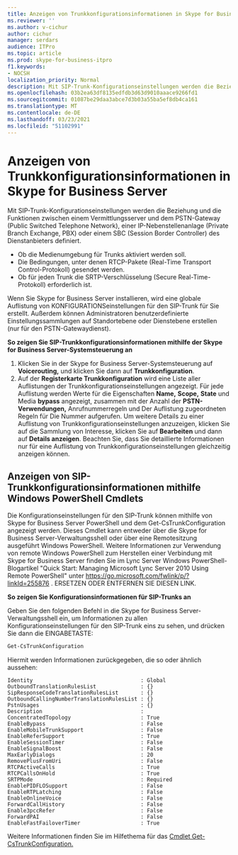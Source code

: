```yaml
---
title: Anzeigen von Trunkkonfigurationsinformationen in Skype for Business Server
ms.reviewer: ''
ms.author: v-cichur
author: cichur
manager: serdars
audience: ITPro
ms.topic: article
ms.prod: skype-for-business-itpro
f1.keywords:
- NOCSH
localization_priority: Normal
description: Mit SIP-Trunk-Konfigurationseinstellungen werden die Beziehung und die Funktionen zwischen einem Vermittlungsserver und dem PSTN-Gateway (Public Switched Telephone Network), einer IP-Nebenstellenanlage (Private Branch Exchange, PBX) oder einem SBC (Session Border Controller) des Dienstanbieters definiert.
ms.openlocfilehash: 03b2ea63df8135edfdb3d63d9010aaace9266fd1
ms.sourcegitcommit: 01087be29daa3abce7d3b03a55ba5ef8db4ca161
ms.translationtype: MT
ms.contentlocale: de-DE
ms.lasthandoff: 03/23/2021
ms.locfileid: "51102991"
---
```

# <a name="view-trunk-configuration-information-in-skype-for-business-server"></a>Anzeigen von Trunkkonfigurationsinformationen in Skype for Business Server

Mit SIP-Trunk-Konfigurationseinstellungen werden die Beziehung und die Funktionen zwischen einem Vermittlungsserver und dem PSTN-Gateway (Public Switched Telephone Network), einer IP-Nebenstellenanlage (Private Branch Exchange, PBX) oder einem SBC (Session Border Controller) des Dienstanbieters definiert.

- Ob die Medienumgebung für Trunks aktiviert werden soll.
- Die Bedingungen, unter denen RTCP-Pakete (Real-Time Transport Control-Protokoll) gesendet werden.
- Ob für jeden Trunk die SRTP-Verschlüsselung (Secure Real-Time-Protokoll) erforderlich ist.

Wenn Sie Skype for Business Server installieren, wird eine globale Auflistung von KONFIGURATIONSeinstellungen für den SIP-Trunk für Sie erstellt. Außerdem können Administratoren benutzerdefinierte Einstellungssammlungen auf Standortebene oder Dienstebene erstellen (nur für den PSTN-Gatewaydienst).

**So zeigen Sie SIP-Trunkkonfigurationsinformationen mithilfe der Skype for Business Server-Systemsteuerung an**

1. Klicken Sie in der Skype for Business Server-Systemsteuerung auf **Voicerouting,** und klicken Sie dann auf **Trunkkonfiguration**.
2. Auf der **Registerkarte Trunkkonfiguration** wird eine Liste aller Auflistungen der Trunkkonfigurationseinstellungen angezeigt. Für jede Auflistung werden Werte für die Eigenschaften  **Name,** **Scope,** **State** und Media **bypass** angezeigt, zusammen mit der Anzahl der **PSTN-Verwendungen,** Anrufnummerregeln und Der Auflistung zugeordneten Regeln für Die Nummer aufgerufen.  Um weitere Details zu einer Auflistung von Trunkkonfigurationseinstellungen anzuzeigen, klicken Sie auf die Sammlung von Interesse, klicken Sie auf **Bearbeiten** und dann auf **Details anzeigen**. Beachten Sie, dass Sie detaillierte Informationen nur für eine Auflistung von Trunkkonfigurationseinstellungen gleichzeitig anzeigen können.

## <a name="viewing-sip-trunk-configuration-information-by-using-windows-powershell-cmdlets"></a>Anzeigen von SIP-Trunkkonfigurationsinformationen mithilfe Windows PowerShell Cmdlets

Die Konfigurationseinstellungen für den SIP-Trunk können mithilfe von Skype for Business Server PowerShell und dem Get-CsTrunkConfiguration angezeigt werden. Dieses Cmdlet kann entweder über die Skype for Business Server-Verwaltungsshell oder über eine Remotesitzung ausgeführt Windows PowerShell. Weitere Informationen zur Verwendung von remote Windows PowerShell zum Herstellen einer Verbindung mit Skype for Business Server finden Sie im Lync Server Windows PowerShell-Blogartikel "Quick Start: Managing Microsoft Lync Server 2010 Using Remote PowerShell" unter https://go.microsoft.com/fwlink/p/?linkId=255876 . ERSETZEN ODER ENTFERNEN SIE DIESEN LINK.


**So zeigen Sie Konfigurationsinformationen für SIP-Trunks an**

Geben Sie den folgenden Befehl in die Skype for Business Server-Verwaltungsshell ein, um Informationen zu allen Konfigurationseinstellungen für den SIP-Trunk eins zu sehen, und drücken Sie dann die EINGABETASTE:

```powershell
Get-CsTrunkConfiguration
```

Hiermit werden Informationen zurückgegeben, die so oder ähnlich aussehen:

```console
Identity                                  : Global
OutboundTranslationRulesList              : {}
SipResponseCodeTranslationRulesList       : {}
OutboundCallingNumberTranslationRulesList : {}
PstnUsages                                : {}
Description                               :
ConcentratedTopology                      : True
EnableBypass                              : False
EnableMobileTrunkSupport                  : False
EnableReferSupport                        : True
EnableSessionTimer                        : False
EnableSignalBoost                         : False
MaxEarlyDialogs                           : 20
RemovePlusFromUri                         : False
RTCPActiveCalls                           : True
RTCPCallsOnHold                           : True
SRTPMode                                  : Required
EnablePIDFLOSupport                       : False
EnableRTPLatching                         : False
EnableOnlineVoice                         : False
ForwardCallHistory                        : False
Enable3pccRefer                           : False
ForwardPAI                                : False
EnableFastFailoverTimer                   : True
```
Weitere Informationen finden Sie im Hilfethema für das [Cmdlet Get-CsTrunkConfiguration.](/powershell/module/skype/Get-CsTrunkConfiguration)